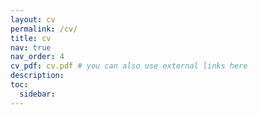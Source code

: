 ```yaml
---
layout: cv
permalink: /cv/
title: cv
nav: true
nav_order: 4
cv_pdf: cv.pdf # you can also use external links here
description: 
toc:
  sidebar:
---
```

